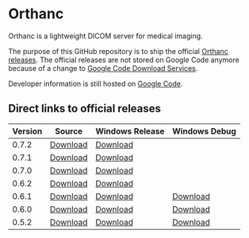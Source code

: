 Orthanc
=======

Orthanc is a lightweight DICOM server for medical imaging.

The purpose of this GitHub repository is to ship the official [Orthanc releases](https://github.com/jodogne/Orthanc/releases). The official releases are not stored on Google Code anymore because of a change to [Google Code Download Services](http://google-opensource.blogspot.be/2013/05/a-change-to-google-code-download-service.html).

Developer information is still hosted on [Google Code](https://code.google.com/p/orthanc/).


Direct links to official releases
---------------------------------

| Version | Source | Windows Release | Windows Debug |
| ------- | ------ | --------------- | ------------- |
| 0.7.2 | [Download](https://github.com/jodogne/Orthanc/releases/download/0.7.2/Orthanc-0.7.2.tar.gz) | [Download](https://github.com/jodogne/Orthanc/releases/download/0.7.2/Orthanc-0.7.2-Release.exe) | |
| 0.7.1 | [Download](https://github.com/jodogne/Orthanc/releases/download/0.7.1/Orthanc-0.7.1.tar.gz) | [Download](https://github.com/jodogne/Orthanc/releases/download/0.7.1/Orthanc-0.7.1-Release.exe) | |
| 0.7.0 | [Download](https://github.com/jodogne/Orthanc/releases/download/0.7.0/Orthanc-0.7.0.tar.gz) | [Download](https://github.com/jodogne/Orthanc/releases/download/0.7.0/Orthanc-0.7.0-Release.exe) | |
| 0.6.2 | [Download](https://github.com/jodogne/Orthanc/releases/download/0.6.2/Orthanc-0.6.2.tar.gz) | [Download](https://github.com/jodogne/Orthanc/releases/download/0.6.2/Orthanc-0.6.2-Release.exe) | |
| 0.6.1 | [Download](https://github.com/jodogne/Orthanc/releases/download/0.6.1/Orthanc-0.6.1.tar.gz) | [Download](https://github.com/jodogne/Orthanc/releases/download/0.6.1/Orthanc-0.6.1-Release.exe) | [Download](https://github.com/jodogne/Orthanc/releases/download/0.6.1/Orthanc-0.6.1-Debug.exe) |
| 0.6.0 | [Download](https://github.com/jodogne/Orthanc/releases/download/0.6.0/Orthanc-0.6.0.tar.gz) | [Download](https://github.com/jodogne/Orthanc/releases/download/0.6.0/Orthanc-0.6.0-Release.exe) | [Download](https://github.com/jodogne/Orthanc/releases/download/0.6.0/Orthanc-0.6.0-Debug.exe) |
| 0.5.2 | [Download](https://github.com/jodogne/Orthanc/releases/download/0.5.2/Orthanc-0.5.2.tar.gz) | [Download](https://github.com/jodogne/Orthanc/releases/download/0.5.2/Orthanc-0.5.2-Release.exe) | [Download](https://github.com/jodogne/Orthanc/releases/download/0.5.2/Orthanc-0.5.2-Debug.exe) |
